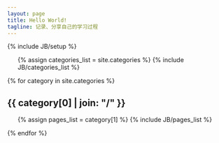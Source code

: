 ```yaml
---
layout: page
title: Hello World!
tagline: 记录、分享自己的学习过程
---
```

{% include JB/setup %}


<ul class="tag_box inline">
  {% assign categories_list = site.categories %}
  {% include JB/categories_list %}
</ul>


{% for category in site.categories %} 
  <h2 id="{{ category[0] }}-ref">{{ category[0] | join: "/" }}</h2>
  <ul>
    {% assign pages_list = category[1] %}  
    {% include JB/pages_list %}
  </ul>
{% endfor %}
